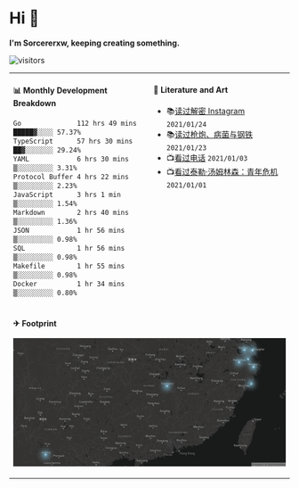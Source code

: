 # Hi 👋

**I'm Sorcererxw, keeping creating something.**

![visitors](https://visitor-badge.glitch.me/badge?page_id=sorcererxw.sorcererx)

<table width="800px">
<tr>
<td valign="top" width="50%">

#### 📊 Monthly Development Breakdown

<!--START_SECTION:waka-->
```text
Go              112 hrs 49 mins █████▓░░░░ 57.37%
TypeScript      57 hrs 30 mins  ██▓░░░░░░░ 29.24%
YAML            6 hrs 30 mins   ▒░░░░░░░░░ 3.31%
Protocol Buffer 4 hrs 22 mins   ▒░░░░░░░░░ 2.23%
JavaScript      3 hrs 1 min     ▒░░░░░░░░░ 1.54%
Markdown        2 hrs 40 mins   ▒░░░░░░░░░ 1.36%
JSON            1 hr 56 mins    ▒░░░░░░░░░ 0.98%
SQL             1 hr 56 mins    ▒░░░░░░░░░ 0.98%
Makefile        1 hr 55 mins    ▒░░░░░░░░░ 0.98%
Docker          1 hr 34 mins    ▒░░░░░░░░░ 0.80%
```
<!--END_SECTION:waka-->

<td valign="top" width="50%">

#### 💃 Literature and Art

<!--START_SECTION:douban-->
* 📚[读过解密 Instagram](https://book.douban.com/subject/35252483/) <code>2021/01/24</code>
* 📚[读过枪炮、病菌与钢铁](https://book.douban.com/subject/1813841/) <code>2021/01/23</code>
* 📺[看过电话](http://movie.douban.com/subject/30346025/) <code>2021/01/03</code>
* 📺[看过泰勒·汤姆林森：青年危机](http://movie.douban.com/subject/34979178/) <code>2021/01/01</code>

<!--END_SECTION:douban-->

</td>
</tr>
<tr>
<td colspan="2">

#### ✈ Footprint

![footprint](./footprint.png)

</td>
</tr>
</table>


